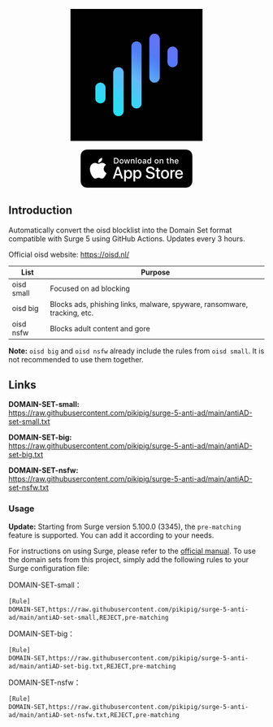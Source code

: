 <p align="center">
<img src="https://raw.githubusercontent.com/pikipig/surge-5-anti-ad/main/pic/surge.jpg" width="260"></img>
</p>
<div align="center">
  <a href="https://apps.apple.com/us/app/surge-5/id1442620678">
    <img src="https://raw.githubusercontent.com/pikipig/surge-5-anti-ad/refs/heads/main/pic/appstore.png" width="220" height="75" />
  </a>
</div>
<div>
  
## Introduction

Automatically convert the oisd blocklist into the Domain Set format compatible with Surge 5 using GitHub Actions. Updates every 3 hours.

Official oisd website: https://oisd.nl/

| List         | Purpose                                                                 |
|--------------|-------------------------------------------------------------------------|
| oisd small   | Focused on ad blocking                                                  |
| oisd big     | Blocks ads, phishing links, malware, spyware, ransomware, tracking, etc.|
| oisd nsfw    | Blocks adult content and gore                                           |

**Note:** `oisd big` and `oisd nsfw` already include the rules from `oisd small`. It is not recommended to use them together.

## Links

**DOMAIN-SET-small:**  
https://raw.githubusercontent.com/pikipig/surge-5-anti-ad/main/antiAD-set-small.txt

**DOMAIN-SET-big:**  
https://raw.githubusercontent.com/pikipig/surge-5-anti-ad/main/antiAD-set-big.txt

**DOMAIN-SET-nsfw:**  
https://raw.githubusercontent.com/pikipig/surge-5-anti-ad/main/antiAD-set-nsfw.txt

### Usage

**Update:** Starting from Surge version 5.100.0 (3345), the `pre-matching` feature is supported. You can add it according to your needs.

For instructions on using Surge, please refer to the [official manual](https://manual.nssurge.com). To use the domain sets from this project, simply add the following rules to your Surge configuration file:

DOMAIN-SET-small：
```
[Rule]
DOMAIN-SET,https://raw.githubusercontent.com/pikipig/surge-5-anti-ad/main/antiAD-set-small,REJECT,pre-matching
```
DOMAIN-SET-big：
```
[Rule]
DOMAIN-SET,https://raw.githubusercontent.com/pikipig/surge-5-anti-ad/main/antiAD-set-big.txt,REJECT,pre-matching
```
DOMAIN-SET-nsfw：
```
[Rule]
DOMAIN-SET,https://raw.githubusercontent.com/pikipig/surge-5-anti-ad/main/antiAD-set-nsfw.txt,REJECT,pre-matching
```
</div>
